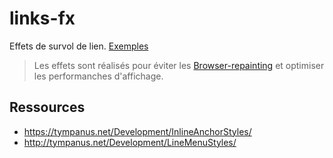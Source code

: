 # links-fx

Effets de survol de lien. [Exemples](https://cyril-lamotte.github.io/links-fx/dist/index.html)

> Les effets sont réalisés pour éviter les [Browser-repainting](https://github.com/cyril-lamotte/frontend/wiki/Browser-repainting) et optimiser les performanches d'affichage.

## Ressources

* https://tympanus.net/Development/InlineAnchorStyles/
* http://tympanus.net/Development/LineMenuStyles/
